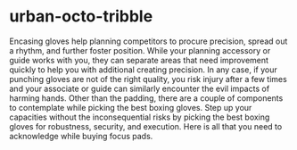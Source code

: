# urban-octo-tribble
Encasing gloves help planning competitors to procure precision, spread out a rhythm, and further foster position. While your planning accessory or guide works with you, they can separate areas that need improvement quickly to help you with additional creating precision. In any case, if your punching gloves are not of the right quality, you risk injury after a few times and your associate or guide can similarly encounter the evil impacts of harming hands. Other than the padding, there are a couple of components to contemplate while picking the best boxing gloves. Step up your capacities without the inconsequential risks by picking the best boxing gloves for robustness, security, and execution. Here is all that you need to acknowledge while buying focus pads.
